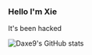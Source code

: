 ### Hello I'm Xie

It's been hacked

![Daxe9's GitHub stats](https://github-readme-stats.vercel.app/api?username=daxe9&show_icons=true&theme=gruvbox)
